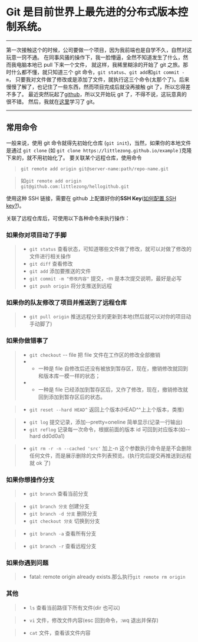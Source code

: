 # Git 是目前世界上最先进的分布式版本控制系统。

---

第一次接触这个的时候，公司要做一个项目，因为我前端也是自学不久，自然对这玩意一窍不通。
在同事风骚的操作下，我一脸懵逼，全然不知道发生了什么，然而我电脑本地已 pull 下来一个文件，
就这样，我稀里糊涂的开始了 git 之旅。那时什么都不懂，就只知道三个 git 命令，`git status`、`git add`和`git commit -m`，
只要我对文件做了修改或是添加了文件，就执行这三个命令(太那个了)。后来慢慢了解了，也记住了一些东西，然而项目完成后就没再接触 git 了，所以忘得差不多了。
最近突然玩起了[github](http://littlezong.github.io)，所以又开始玩 git 了，不得不说，这玩意真的很不错。
然后，我就在[这里](http://www.liaoxuefeng.com/wiki/0013739516305929606dd18361248578c67b8067c8c017b000)学习了 git。

---

## 常用命令

一般来说，使用 git 命令就得先初始化仓库 (`git init`)，当然，如果你的本地文件是通过 `git clone` (如 `git clone https://littlezong.github.io/example` )克隆下来的，就不用初始化了。
要关联某个远程仓库，使用命令

> `git remote add origin git@server-name:path/repo-name.git`

> 如`git remote add origin git@github.com:littlezong/hellogithub.git`

使用这种 SSH 链接，需要在 github 上配置好你的**SSH Key**([如何配置 SSH key?](/2016/08/04/SSH-Key))。

关联了远程仓库后，可使用以下各种命令来执行操作：

### 如果你对项目动了手脚

> - `git status` 查看状态，可知道哪些文件做了修改，就可以对做了修改的文件进行相关操作
> - `git diff` 查看修改
> - `git add` 添加要推送的文件
> - `git commit -m "修改内容"` 提交，-m 是本次提交说明，最好是必写
> - `git push origin` 将分支推送到远程

### 如果你的队友修改了项目并推送到了远程仓库

> - `git pull origin` 推送远程分支的更新到本地(然后就可以对你的项目动手动脚了)

### 如果你做错事了

> - `git checkout` -- file 把 file 文件在工作区的修改全部撤销
> - - 一种是 file 自修改后还没有被放到暂存区，现在，撤销修改就回到和版本库一模一样的状态；
> - - 一种是 file 已经添加到暂存区后，又作了修改，现在，撤销修改就回到添加到暂存区后的状态。

> - `git reset --hard HEAD^` 返回上个版本(HEAD^^上上个版本，类推)

> - `git log` 提交记录，添加--pretty=oneline 简单显示(记录一行输出)
> - `git reflog` 记录每一次命令，根据前面的版本 id 可回到对应版本(如--hard dd0d0a1)

> - `git rm -r -n --cached 'src'` 加上-n 这个参数执行命令是是不会删除任何文件，而是展示删除的文件列表预览。(执行完后提交再推送到远程就 ok 了)

### 如果你想操作分支

> - `git branch` 查看当前分支

> - `git branch 分支` 创建分支
> - `git branch -d 分支` 删除分支
> - `git checkout 分支` 切换到分支

> - `git branch -a` 查看所有分支

> - `git branch -r` 查看远程分支

### 如果你遇到问题

> - fatal: remote origin already exists.那么执行`git remote rm origin`

### 其他

> - `ls` 查看当前路径下所有文件(dir 也可以)

> - `vi` 文件，修改文件内容(esc 回到命令，:wq 退出并保存)

> - `cat` 文件，查看该文件内容
